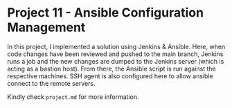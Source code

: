 # Project 11 - Ansible Configuration Management

In this project, I implemented a solution using Jenkins & Ansible. Here, when code changes have been reviewed and pushed to the main branch, Jenkins runs a job and the new changes are dumped to the Jenkins server (which is acting as a bastion host). From there, the Ansible script is run against the respective machines. SSH agent is also configured here to allow ansible connect to the remote servers.

Kindly check `project.md` for more information.
